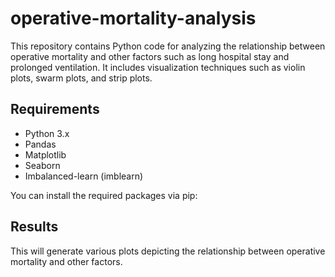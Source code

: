 # operative-mortality-analysis
This repository contains Python code for analyzing the relationship between operative mortality and other factors such as long hospital stay and prolonged ventilation. It includes visualization techniques such as violin plots, swarm plots, and strip plots.

## Requirements
- Python 3.x
- Pandas
- Matplotlib
- Seaborn
- Imbalanced-learn (imblearn)

You can install the required packages via pip:

## Results
This will generate various plots depicting the relationship between operative mortality and other factors.

